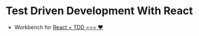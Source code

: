 # Test Driven Development With React

- Workbench for [React + TDD === ♥️](https://youtu.be/IzAX80fWrOQ)